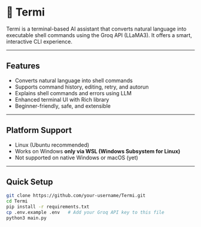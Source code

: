 # 🤖 Termi

Termi is a terminal-based AI assistant that converts natural language into executable shell commands using the Groq API (LLaMA3). It offers a smart, interactive CLI experience.

---

## Features

- Converts natural language into shell commands
- Supports command history, editing, retry, and autorun
- Explains shell commands and errors using LLM
- Enhanced terminal UI with Rich library
- Beginner-friendly, safe, and extensible

---

## Platform Support

- Linux (Ubuntu recommended)
- Works on Windows **only via WSL (Windows Subsystem for Linux)**
- Not supported on native Windows or macOS (yet)

---

## Quick Setup

```bash
git clone https://github.com/your-username/Termi.git
cd Termi
pip install -r requirements.txt
cp .env.example .env   # Add your Groq API key to this file
python3 main.py
